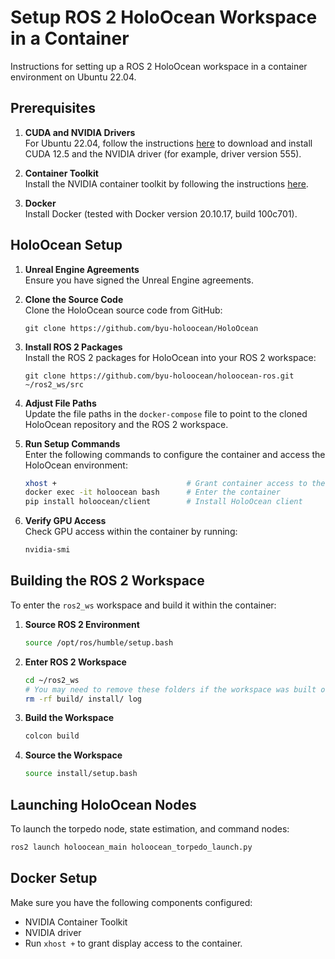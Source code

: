 Setup ROS 2 HoloOcean Workspace in a Container
=============================================

Instructions for setting up a ROS 2 HoloOcean workspace in a container environment on Ubuntu 22.04.

Prerequisites
-------------

1. **CUDA and NVIDIA Drivers**  
   For Ubuntu 22.04, follow the instructions [here](https://developer.nvidia.com/cuda-downloads?target_os=Linux&target_arch=x86_64&Distribution=Ubuntu&target_version=22.04&target_type=deb_local) to download and install CUDA 12.5 and the NVIDIA driver (for example, driver version 555).

2. **Container Toolkit**  
   Install the NVIDIA container toolkit by following the instructions [here](https://docs.nvidia.com/datacenter/cloud-native/container-toolkit/1.16.0/install-guide.html).

3. **Docker**  
   Install Docker (tested with Docker version 20.10.17, build 100c701).

HoloOcean Setup
---------------

1. **Unreal Engine Agreements**  
   Ensure you have signed the Unreal Engine agreements.

2. **Clone the Source Code**  
   Clone the HoloOcean source code from GitHub:
   ```
   git clone https://github.com/byu-holoocean/HoloOcean
   ```

3. **Install ROS 2 Packages**  
   Install the ROS 2 packages for HoloOcean into your ROS 2 workspace:
   ```
   git clone https://github.com/byu-holoocean/holoocean-ros.git ~/ros2_ws/src
   ```

4. **Adjust File Paths**  
   Update the file paths in the `docker-compose` file to point to the cloned HoloOcean repository and the ROS 2 workspace.

5. **Run Setup Commands**  
   Enter the following commands to configure the container and access the HoloOcean environment:

   ```bash
   xhost +                             # Grant container access to the screen
   docker exec -it holoocean bash      # Enter the container
   pip install holoocean/client        # Install HoloOcean client
   ```

6. **Verify GPU Access**  
   Check GPU access within the container by running:
   ```bash
   nvidia-smi
   ```

Building the ROS 2 Workspace
----------------------------

To enter the `ros2_ws` workspace and build it within the container:

1. **Source ROS 2 Environment**
   ```bash
   source /opt/ros/humble/setup.bash
   ```

2. **Enter ROS 2 Workspace**
   ```bash
   cd ~/ros2_ws
   # You may need to remove these folders if the workspace was built outside the container
   rm -rf build/ install/ log
   ```

3. **Build the Workspace**
   ```bash
   colcon build
   ```

4. **Source the Workspace**
   ```bash
   source install/setup.bash
   ```

Launching HoloOcean Nodes
-------------------------

To launch the torpedo node, state estimation, and command nodes:

```bash
ros2 launch holoocean_main holoocean_torpedo_launch.py
```

Docker Setup
------------

Make sure you have the following components configured:

- NVIDIA Container Toolkit
- NVIDIA driver
- Run `xhost +` to grant display access to the container.
